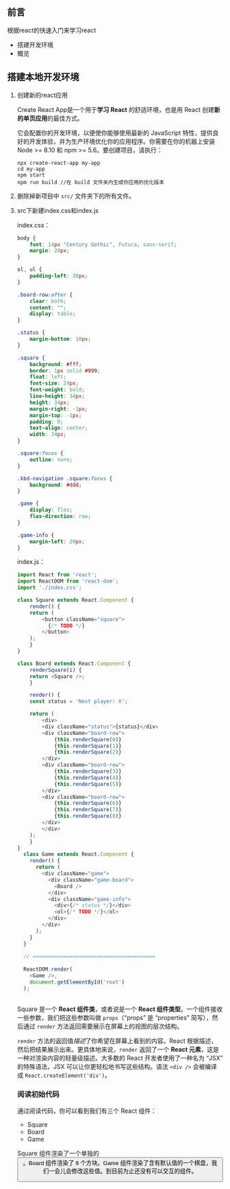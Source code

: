 ## 前言

根据react的快速入门来学习react

- 搭建开发环境
- 概览

## 搭建本地开发环境

1. 创建新的react应用

   Create React App是一个用于**学习 React** 的舒适环境，也是用 React 创建**新的单页应用**的最佳方式。

   它会配置你的开发环境，以便使你能够使用最新的 JavaScript 特性，提供良好的开发体验，并为生产环境优化你的应用程序。你需要在你的机器上安装 Node >= 8.10 和 npm >= 5.6。要创建项目，请执行：

   ```shell
   npx create-react-app my-app
   cd my-app
   npm start
   npm run build //在 build 文件夹内生成你应用的优化版本
   ```

2. 删除掉新项目中 `src/` 文件夹下的所有文件。

3. src下新建index.css和index.js

   index.css：

   ```css
   body {
       font: 14px "Century Gothic", Futura, sans-serif;
       margin: 20px;
   }
   
   ol, ul {
       padding-left: 30px;
   }
   
   .board-row:after {
       clear: both;
       content: "";
       display: table;
   }
   
   .status {
       margin-bottom: 10px;
   }
   
   .square {
       background: #fff;
       border: 1px solid #999;
       float: left;
       font-size: 24px;
       font-weight: bold;
       line-height: 34px;
       height: 34px;
       margin-right: -1px;
       margin-top: -1px;
       padding: 0;
       text-align: center;
       width: 34px;
   }
   
   .square:focus {
       outline: none;
   }
   
   .kbd-navigation .square:focus {
       background: #ddd;
   }
   
   .game {
       display: flex;
       flex-direction: row;
   }
   
   .game-info {
       margin-left: 20px;
   }
   ```

   index.js：

   ```js
   import React from 'react';
   import ReactDOM from 'react-dom';
   import './index.css';
   
   class Square extends React.Component {
       render() {
       return (
           <button className="square">
             {/* TODO */}
           </button>
       );
       }
   }
   
   class Board extends React.Component {
       renderSquare(i) {
       return <Square />;
       }
   
       render() {
       const status = 'Next player: X';
   
       return (
           <div>
           <div className="status">{status}</div>
           <div className="board-row">
               {this.renderSquare(0)}
               {this.renderSquare(1)}
               {this.renderSquare(2)}
           </div>
           <div className="board-row">
               {this.renderSquare(3)}
               {this.renderSquare(4)}
               {this.renderSquare(5)}
           </div>
           <div className="board-row">
               {this.renderSquare(6)}
               {this.renderSquare(7)}
               {this.renderSquare(8)}
           </div>
           </div>
       );
       }
   }
     class Game extends React.Component {
       render() {
         return (
           <div className="game">
             <div className="game-board">
               <Board />
             </div>
             <div className="game-info">
               <div>{/* status */}</div>
               <ol>{/* TODO */}</ol>
             </div>
           </div>
         );
       }
     }
     
     // ========================================
     
     ReactDOM.render(
       <Game />,
       document.getElementById('root')
     );
     
   ```

   Square 是一个 **React 组件类**，或者说是一个 **React 组件类型**。一个组件接收一些参数，我们把这些参数叫做 `props`（“props” 是 “properties” 简写），然后通过 `render` 方法返回需要展示在屏幕上的视图的层次结构。

   `render` 方法的返回值*描述*了你希望在屏幕上看到的内容。React 根据描述，然后把结果展示出来。更具体地来说，`render` 返回了一个 **React 元素**，这是一种对渲染内容的轻量级描述。大多数的 React 开发者使用了一种名为 “JSX” 的特殊语法，JSX 可以让你更轻松地书写这些结构。语法 `<div />` 会被编译成 `React.createElement('div')`。

   ### 阅读初始代码
   
   通过阅读代码，你可以看到我们有三个 React 组件：

   - Square
   - Board
   - Game
   
   Square 组件渲染了一个单独的 <button>。Board 组件渲染了 9 个方块。Game 组件渲染了含有默认值的一个棋盘，我们一会儿会修改这些值。到目前为止还没有可以交互的组件。

